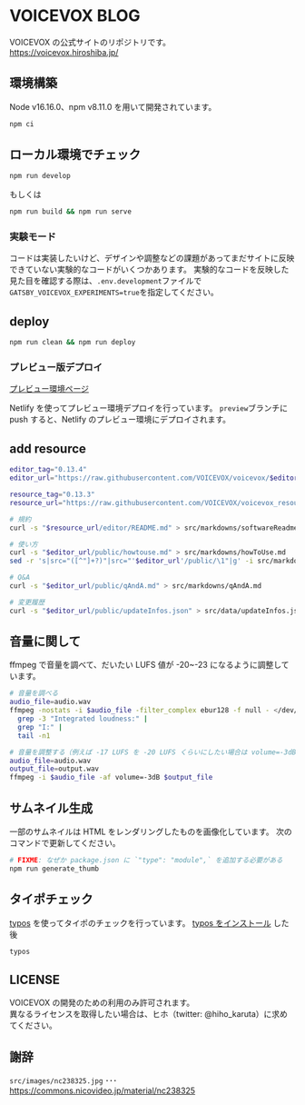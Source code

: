 # VOICEVOX BLOG

VOICEVOX の公式サイトのリポジトリです。  
https://voicevox.hiroshiba.jp/

## 環境構築

Node v16.16.0、npm v8.11.0 を用いて開発されています。

```bash
npm ci
```

## ローカル環境でチェック

```bash
npm run develop
```

もしくは

```bash
npm run build && npm run serve
```

### 実験モード

コードは実装したいけど、デザインや調整などの課題があってまだサイトに反映できていない実験的なコードがいくつかあります。
実験的なコードを反映した見た目を確認する際は、`.env.development`ファイルで`GATSBY_VOICEVOX_EXPERIMENTS=true`を指定してください。

## deploy

```bash
npm run clean && npm run deploy
```

### プレビュー版デプロイ

[プレビュー環境ページ](https://preview--voicevox.netlify.app/)

Netlify を使ってプレビュー環境デプロイを行っています。
`preview`ブランチに push すると、Netlify のプレビュー環境にデプロイされます。

## add resource

```bash
editor_tag="0.13.4"
editor_url="https://raw.githubusercontent.com/VOICEVOX/voicevox/$editor_tag"

resource_tag="0.13.3"
resource_url="https://raw.githubusercontent.com/VOICEVOX/voicevox_resource/$resource_tag"

# 規約
curl -s "$resource_url/editor/README.md" > src/markdowns/softwareReadme.md

# 使い方
curl -s "$editor_url/public/howtouse.md" > src/markdowns/howToUse.md
sed -r 's|src="([^"]+?)"|src="'$editor_url'/public/\1"|g' -i src/markdowns/howToUse.md

# Q&A
curl -s "$editor_url/public/qAndA.md" > src/markdowns/qAndA.md

# 変更履歴
curl -s "$editor_url/public/updateInfos.json" > src/data/updateInfos.json
```

## 音量に関して

ffmpeg で音量を調べて、だいたい LUFS 値が -20~-23 になるように調整しています。

```bash
# 音量を調べる
audio_file=audio.wav
ffmpeg -nostats -i $audio_file -filter_complex ebur128 -f null - </dev/null 2>&1 |
  grep -3 "Integrated loudness:" |
  grep "I:" |
  tail -n1

# 音量を調整する（例えば -17 LUFS を -20 LUFS くらいにしたい場合は volume=-3dB にする）
audio_file=audio.wav
output_file=output.wav
ffmpeg -i $audio_file -af volume=-3dB $output_file
```

## サムネイル生成

一部のサムネイルは HTML をレンダリングしたものを画像化しています。
次のコマンドで更新してください。

```bash
# FIXME: なぜか package.json に `"type": "module",` を追加する必要がある
npm run generate_thumb
```

## タイポチェック

[typos](https://github.com/crate-ci/typos) を使ってタイポのチェックを行っています。
[typos をインストール](https://github.com/crate-ci/typos#install) した後

```bash
typos
```

## LICENSE

VOICEVOX の開発のための利用のみ許可されます。  
異なるライセンスを取得したい場合は、ヒホ（twitter: @hiho_karuta）に求めてください。

## 謝辞

`src/images/nc238325.jpg` ･･･ https://commons.nicovideo.jp/material/nc238325
